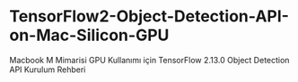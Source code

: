# TensorFlow2-Object-Detection-API-on-Mac-Silicon-GPU
Macbook M Mimarisi GPU Kullanımı için TensorFlow 2.13.0 Object Detection API Kurulum Rehberi
